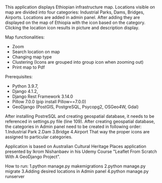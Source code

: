 This application displays Ethiopian infrastructure map. Locations visible on map are divided into four categories: Industrial Parks, Dams, Bridges, Airports. Locations are added in admin panel. After adding they are displayed on the map of Ethiopia with the icon based on the category. Clicking the location icon results in picture and description display.

Map functionalities:

- Zoom
- Search location on map
- Changing map type
- Clustering (Icons are grouped into group icon when zooming out)
- Print map to Pdf

Prerequisites:

- Python 3.9.7,
- Django 4.1.2,
- Django Rest Framework 3.14.0
- Pillow 7.0.0 (pip install Pillow==7.0.0)
- GeoDjango (PostGIS, PostgreSQL, Psycopg2, OSGeo4W, Gdal)

After installing PostreSQL and creating geospatial database, it needs to be referenced in settings.py file (line 109).
After creating geospatial database, the categories in Admin panel need to be created in following order: 1.Industrial Park 2.Dam 3.Bridge 4.Airport That way the proper icons are assigned to particular categories.

Application is based on Australian Cultural Heritage Places application presented by Ikrom Nishanbaev in his Udemy Course "Leaflet From Scratch With A GeoDjango Project".

How to run: 1.python manage.py makemigrations 2.python manage.py migrate 3.Adding desired locations in Admin panel 4.python manage.py runserver
